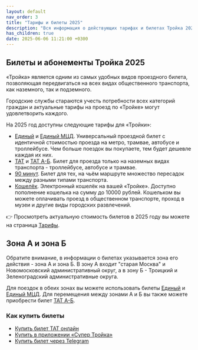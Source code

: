 ```yaml
---
layout: default
nav_order: 3
title: "Тарифы и билеты 2025"
description: "Вся информация о действующих тарифах и билетах Тройка 2025"
has_children: true
date: 2025-06-06 11:21:00 +0300
---
```


## Билеты и абонементы Тройка 2025

«Тройка» является одним из самых удобных видов проездного билета, позволяющая
передвигаться на всех видах общественного транспорта, как наземного, так и подземного.

Городские службы стараются учесть потребности всех категорий граждан и актуальные тарифы
на проезд по «Тройке» могут удовлетворить каждого.

На 2025 год доступны следующие тарифы для «Тройки»:

- [Единый](/troika/tickets/single/) и [Единый МЦД](/troika/tickets/single/). Универсальный проездной билет с идентичной стоимостью проезда на метро, трамвае, автобусе и троллейбусе. Чем больше поездок вы покупаете, тем будет дешевле каждая их них.
- [ТАТ](/troika/tickets/tat/) и [ТАТ А-Б](/troika/tickets/tat-ab/). Билет для проезда только на наземных видах транспорта - троллейбусе, автобусе и трамвае.
- [90 минут](/troika/tickets/90minutes/). Билет для тех, на чьём маршруте множество пересадок между разными типами транспорта.
- [Кошелёк](/troika/tickets/purse/). Электронный кошелёк на вашей «Тройке». Доступно пополнение кошелька на сумму до 10000 рублей. Кошельком вы можете оплачивать проезд в общественном транспорте, проход в музеи и другие виды городских развлечений.

:point_right: Просмотреть актуальную стоимость билетов в 2025 году вы можете на страница [Тарифы](https://supertroika.ru/tariffs).

## Зона А и зона Б

Обратите внимание, в информации о билетах указывается зона его действия - зона А и зона Б. В зону А входит "старая Москва" и
Новомосковский административный округ, а в зону Б - Троицкий и Зеленоградский административные округа.

Для поездок в обеих зонах вы можете использовать билеты [Единый](/troika/tickets/single/) и [Единый МЦД](/troika/tickets/single/).
Для перемещения между зонами А и Б вы также можете приобрести билет [ТАТ А-Б](/troika/tickets/tat-ab/).

### Как купить билеты

- [Купить билет ТАТ онлайн](https://supertroika.ru/tariffs)
- [Купить в приложении «Супер Тройка»](/troika/apps/)
- [Купить билет через Telegram](https://t.me/SuperTroikaBot)
